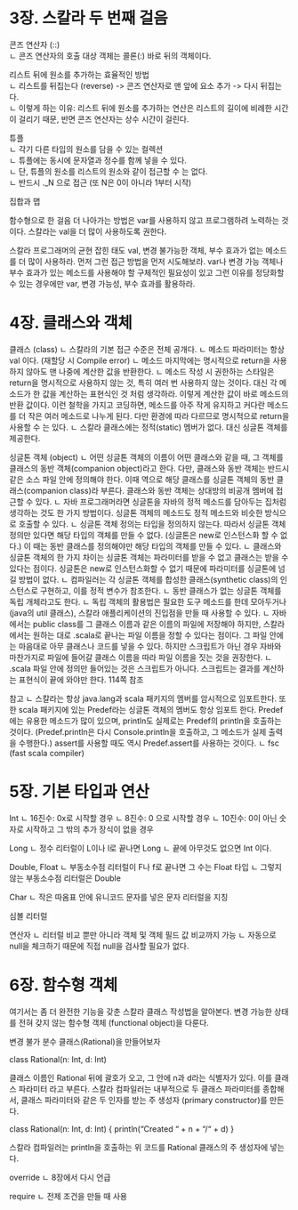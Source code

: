 3장. 스칼라 두 번째 걸음
==================
<p>
콘즈 연산자 (::)<br>
 ㄴ 콘즈 연산자의 호출 대상 객체는 콜론(:) 바로 뒤의 객체이다.<br>
</p>

<p>
리스트 뒤에 원소를 추가하는 효율적인 방법<br>
 ㄴ 리스트를 뒤집는다 (reverse) -> 콘즈 연산자로 맨 앞에 요소 추가 -> 다시 뒤집는다.<br>
 ㄴ 이렇게 하는 이유: 리스트 뒤에 원소를 추가하는 연산은 리스트의 길이에 비례한 시간이 걸리기 때문, 반면 콘즈 연산자는 상수 시간이 걸린다.<br>
</p>

<p>
튜플<br>
 ㄴ 각기 다른 타입의 원소를 담을 수 있는 컬렉션<br>
 ㄴ 튜플에는 동시에 문자열과 정수를 함께 넣을 수 있다.<br>
 ㄴ 단, 튜플의 원소를 리스트의 원소와 같이 접근할 수 는 없다.<br>
 ㄴ 반드시 ._N 으로 접근 (또 N은 0이 아니라 1부터 시작)<br>
</p>

<p>
집합과 맵<br>
</p>

함수형으로 한 걸음 더 나아가는 방법은 var를 사용하지 않고 프로그램하려 노력하는 것이다.
스칼라는 val을 더 많이 사용하도록 권한다.

스칼라 프로그래머의 균현 잡힌 태도
val, 변경 불가능한 객체, 부수 효과가 없는 메소드를 더 많이 사용하라. 먼저 그런 접근 방법을 먼저 시도해보라. var나 변경 가능 객체나 부수 효과가 있는 메소드를 사용해야 할 구체적인 필요성이 있고 그런 이유를 정당화할 수 있는 경우에만 var, 변경 가능성, 부수 효과를 활용하라.


4장. 클래스와 객체
==================
클래스 (class)
 ㄴ 스칼라의 기본 접근 수준은 전체 공개다.
 ㄴ 메소드 파라미터는 항상 val 이다. (재할당 시 Compile error)
 ㄴ 메소드 마지막에는 명시적으로 return을 사용하지 않아도 맨 나중에 계산한 값을 반환한다.
 ㄴ 메소드 작성 시 권한하는 스타일은 return을 명시적으로 사용하지 않는 것, 특히 여러 번 사용하지 않는 것이다. 대신 각 메소드가 한 값을 계산하는 표현식인 것 처럼 생각하라. 이렇게 계산한 값이 바로 메소드의 반환 값이다. 이런 철학을 가지고 코딩하면, 메소드를 아주 작게 유지하고 커다란 메소드를 더 작은 여러 메소드로 나누게 된다. 다만 환경에 따라 다르므로 명시적으로 return을 사용할 수 는 있다.
 ㄴ 스칼라 클래스에는 정적(static) 멤버가 없다. 대신 싱글톤 객체를 제공한다.

싱글톤 객체 (object)
 ㄴ 어떤 싱글톤 객체의 이름이 어떤 클래스와 같을 때, 그 객체를 클래스의 동반 객체(companion object)라고 한다. 다만, 클래스와 동반 객체는 반드시 같은 소스 파일 안에 정의해야 한다. 이때 역으로 해당 클래스를 싱글톤 객체의 동반 클래스(companion class)라 부른다. 클래스와 동반 객체는 상대방의 비공개 멤버에 접근할 수 있다.
 ㄴ 자바 프로그래머라면 싱글톤을 자바의 정적 메소드를 담아두는 집처럼 생각하는 것도 한 가지 방법이다. 싱글톤 객체의 메소드도 정적 메소드와 비슷한 방식으로 호출할 수 있다.
 ㄴ 싱글톤 객체 정의는 타입을 정의하지 않는다. 따라서 싱글톤 객체 정의만 있다면 해당 타입의 객체를 만들 수 없다. (싱글톤은 new로 인스턴스화 할 수 없다.) 이 때는 동반 클래스를 정의해야만 해당 타입의 객체를 만들 수 있다.
 ㄴ 클래스와 싱글톤 객체의 한 가지 차이는 싱글톤 객체는 파라미터를 받을 수 없고 클래스는 받을 수 있다는 점이다. 싱글톤은 new로 인스턴스화할 수 없기 때문에 파라미터를 싱글톤에 넘길 방법이 없다.
 ㄴ 컴파일러는 각 싱글톤 객체를 합성한 클래스(synthetic class)의 인스턴스로 구현하고, 이를 정적 변수가 참조한다.
 ㄴ 동반 클래스가 없는 싱글톤 객체를 독립 개체라고도 한다.
 ㄴ 독립 객체의 활용법은 필요한 도구 메소드를 한데 모아두거나(java의 util 클래스), 스칼라 애플리케이션의 진입점을 만들 때 사용할 수 있다.
 ㄴ 자바에서는 public class를 그 클래스 이름과 같은 이름의 파일에 저장해야 하지만, 스칼라에서는 원하는 대로 .scala로 끝나는 파일 이름을 정할 수 있다는 점이다. 그 파일 안에는 마음대로 아무 클래스나 코드를 넣을 수 있다. 하지만 스크립트가 아닌 경우 자바와 마찬가지로 파일에 들어갈 클래스 이름을 따라 파일 이름을 짓는 것을 권장한다.
 ㄴ .scala 파일 안에 정의만 들어있는 것은 스크립트가 아니다. 스크립트는 결과를 계산하는 표현식이 끝에 와야만 한다. 114쪽 참조

참고
 ㄴ 스칼라는 항상 java.lang과 scala 패키지의 멤버를 암시적으로 임포트한다. 또한 scala 패키지에 있는 Predef라는 싱글톤 객체의 멤버도 항상 임포트 한다. Predef에는 유용한 메소드가 많이 있으며, println도 실제로는 Predef의 println을 호출하는 것이다. (Predef.println은 다시 Console.println을 호출하고, 그 메소드가 실제 출력을 수행한다.) assert를 사용할 때도 역시 Predef.assert를 사용하는 것이다.
 ㄴ fsc (fast scala compiler)


5장. 기본 타입과 연산
====================
Int
 ㄴ 16진수: 0x로 시작할 경우
 ㄴ 8진수: 0 으로 시작할 경우
 ㄴ 10진수: 0이 아닌 숫자로 시작하고 그 밖의 추가 장식이 없을 경우

Long
 ㄴ 정수 리터럴이 L이나 l로 끝나면 Long
 ㄴ 끝에 아무것도 없으면 Int 이다.

Double, Float
 ㄴ 부동소수점 리터럴이 F나 f로 끝나면 그 수는 Float 타입
 ㄴ 그렇지 않는 부동소수점 리터럴은 Double

Char
 ㄴ 작은 따옴표 안에 유니코드 문자를 넣은 문자 리터럴을 지칭

심볼 리터럴

연산자
 ㄴ 리터럴 비교 뿐만 아니라 객체 및 객체 필드 값 비교까지 가능
 ㄴ 자동으로 null을 체크하기 때문에 직접 null을 검사할 필요가 없다.


6장. 함수형 객체
====================
여기서는 좀 더 완전한 기능을 갖춘 스칼라 클래스 작성법을 알아본다.
변경 가능한 상태를 전혀 갖지 않는 함수형 객체 (functional object)을 다룬다.

변경 불가 분수 클래스(Rational)을 만들어보자

class Rational(n: Int, d: Int)

클래스 이름인 Rational 뒤에 괄호가 오고, 그 안에 n과 d라는 식별자가 있다.
이를 클래스 파라미터 라고 부른다. 스칼라 컴파일러는 내부적으로 두 클래스 파라미터를 종합해서, 클래스 파라미터와 같은 두 인자를 받는 주 생성자 (primary constructor)를 만든다.


class Rational(n: Int, d: Int) {
     println(“Created “ + n + “/“ + d)
}

스칼라 컴파일러는 println을 호출하는 위 코드를 Rational 클래스의 주 생성자에 넣는다.


override
 ㄴ 8장에서 다시 언급

require
 ㄴ 전제 조건을 만들 때 사용